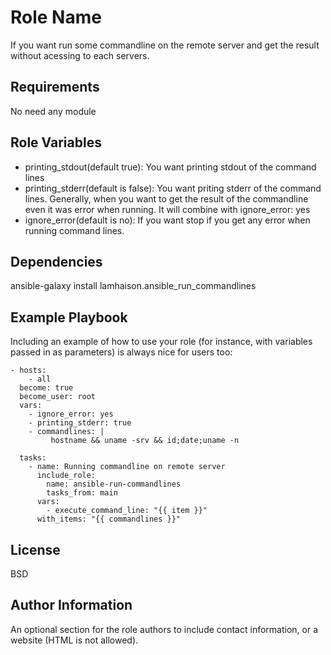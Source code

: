 Role Name
=========

If you want run some commandline on the remote server and get the result without acessing to each servers.

Requirements
------------
No need any module

Role Variables
--------------
- printing_stdout(default true): You want printing stdout of the command lines
- printing_stderr(default is false): You want priting stderr of the command lines. Generally, when you want to get the result of the commandline even it was error when running. It will combine with ignore_error: yes
- ignore_error(default is no): If you want stop if you get any error when running command lines.

Dependencies
------------
ansible-galaxy install lamhaison.ansible_run_commandlines

Example Playbook
----------------

Including an example of how to use your role (for instance, with variables passed in as parameters) is always nice for users too:
```
- hosts:
    - all
  become: true
  become_user: root
  vars:
    - ignore_error: yes
    - printing_stderr: true
    - commandlines: |
         hostname && uname -srv && id;date;uname -n

  tasks:
    - name: Running commandline on remote server
      include_role:
        name: ansible-run-commandlines
        tasks_from: main
      vars:
        - execute_command_line: "{{ item }}"
      with_items: "{{ commandlines }}"
```

License
-------

BSD

Author Information
------------------

An optional section for the role authors to include contact information, or a website (HTML is not allowed).
